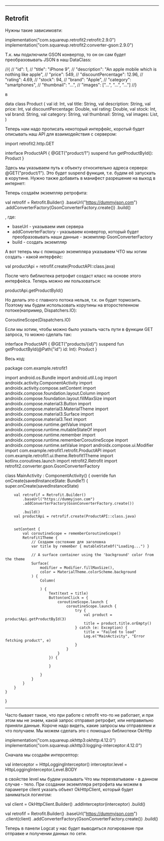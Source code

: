 
--------------------
Retrofit
--------------------

Нужны такие зависимовти:

implementation("com.squareup.retrofit2:retrofit:2.9.0")
implementation("com.squareup.retrofit2:converter-gson:2.9.0")

Т.к. мы подключили GSON конвертор, то он он сам будет преобразовывать JSON в наш DataClass:

//{
//    "id": 1,
//    "title": "iPhone 9",
//    "description": "An apple mobile which is nothing like apple",
//    "price": 549,
//    "discountPercentage": 12.96,
//    "rating": 4.69,
//    "stock": 94,
//    "brand": "Apple",
//    "category": "smartphones",
//    "thumbnail": "...",
//    "images": ["...", "...", "..."]
//}

в

data class Product (
    val id: Int,
    val title: String,
    val description: String,
    val price: Int,
    val discountPercentage: Double,
    val rating: Double,
    val stock: Int,
    val brand: String,
    val category: String,
    val thumbnail: String,
    val images: List<String>,
)

Теперь нам надо прописать некоторый интерфейс, коротый будет описывать наш API для взаимодействия с сервером:

import retrofit2.http.GET

interface ProductAPI {
    @GET("product/1")
    suspend fun getProductById(): Product
}

Здесь мы указываем путь к объекту относительно адреса сервера: @GET("product/1").
Это будет suspend функция, т.е. будем её запускать в корутине.
Нужно также добавить в манифест разрешение на выход в интернет:

<uses-permission android:name="android.permission.INTERNET" />

Теперь создаём экземпляр ретрофита:

val retrofif = Retrofit.Builder()
  .baseUrl("https://dummyjson.com")
  .addConverterFactory(GsonConverterFactory.create())
  .build()

, где:
* baseUrl - указываем имя сервера
* addConverterFactory - указываем конвертор, который будет преобразовывать наши данные - экземпляр GsonConverterFactory
* build - создать экземпляр

А вот теперь мы с помощью экземпляра указываем ЧТО мы хотим создать - какой интерфейс:

val productApi = retrofif.create(ProductAPI::class.java)

После чего библиотека ретрофит создаст класс на основе этого интерфейса. Теперь можно им пользоваться:

productApi.getProductById()

Но делать это с главного потока нельзя, т.к. он будет тормозить. Поэтому мы будем использовать корутины на второстепенном потоке(например, Dispatchers.IO):

CoroutineScope(Dispatchers.IO)

Если мы хотим, чтобы можно было указыть часть пути в функции GET запроса, то можно сделать так:

interface ProductAPI {
    @GET("products/{id}")
    suspend fun getProductById(@Path("id") id: Int): Product
}

Весь код:

package com.example.retrofit1

import android.os.Bundle
import android.util.Log
import androidx.activity.ComponentActivity
import androidx.activity.compose.setContent
import androidx.compose.foundation.layout.Column
import androidx.compose.foundation.layout.fillMaxSize
import androidx.compose.material3.Button
import androidx.compose.material3.MaterialTheme
import androidx.compose.material3.Surface
import androidx.compose.material3.Text
import androidx.compose.runtime.getValue
import androidx.compose.runtime.mutableStateOf
import androidx.compose.runtime.remember
import androidx.compose.runtime.rememberCoroutineScope
import androidx.compose.runtime.setValue
import androidx.compose.ui.Modifier
import com.example.retrofit1.retrofit.ProductAPI
import com.example.retrofit1.ui.theme.Retrofit1Theme
import kotlinx.coroutines.launch
import retrofit2.Retrofit
import retrofit2.converter.gson.GsonConverterFactory

class MainActivity : ComponentActivity() {
    override fun onCreate(savedInstanceState: Bundle?) {
        super.onCreate(savedInstanceState)

        val retrofif = Retrofit.Builder()
            .baseUrl("https://dummyjson.com")
            .addConverterFactory(GsonConverterFactory.create())

            .build()
        val productApi = retrofif.create(ProductAPI::class.java)


        setContent {
            val coroutineScope = rememberCoroutineScope()
            Retrofit1Theme {
                // Создаем состояние для заголовка
                var title by remember { mutableStateOf("Loading...") }

                // A surface container using the 'background' color from the theme
                Surface(
                    modifier = Modifier.fillMaxSize(),
                    color = MaterialTheme.colorScheme.background
                ) {
                    Column(

                    ) {
                        Text(text = title)
                        Button(onClick = {
                            coroutineScope.launch {
                                coroutineScope.launch {
                                    try {
                                        val product = productApi.getProductById(3)
                                        title = product.title.orEmpty()
                                    } catch (e: Exception) {
                                        title = "Failed to load"
                                        Log.e("MainActivity", "Error fetching product", e)
                                    }
                                }
                            }
                        }) {

                        }

                    }
                }
            }
        }
    }
}

------------------------------------------

Часто бывает такое, что при работе с retrofit что-то не работает, и при этом мы не знаем, какой запрос отправил ретрофит, или неправильно приняли данные. Короче надо видеть, какие запросы мы отправляем и что получаем. Мы можем сделать это с помощью библиотеки OkHttp

implementation("com.squareup.okhttp3:okhttp:4.12.0")
implementation("com.squareup.okhttp3:logging-interceptor:4.12.0")

Сначала мы создаём интерсептор:

val interceptor = HttpLoggingInterceptor()
interceptor.level = HttpLoggingInterceptor.Level.BODY

в свойстве level мы будем указывать Что мы перехватываем - в данном случае - тело. 
При создании экземпляра ретрофита мы можем в параметре client указать объект OkHttpClient, который будет заниматься логингом:

val client = OkHttpClient.Builder()
    .addInterceptor(interceptor)
    .build()

val retrofif = Retrofit.Builder()
    .baseUrl("https://dummyjson.com")
    .client(client)
    .addConverterFactory(GsonConverterFactory.create())
    .build()

Теперь в панели Logcat у нас будет выводиться логирование при отправке и получении данных по сети.






















